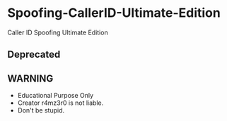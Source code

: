 # Spoofing-CallerID-Ultimate-Edition
Caller ID Spoofing Ultimate Edition 
## Deprecated 
## WARNING 
- Educational Purpose Only 
- Creator r4mz3r0 is not liable. 
- Don't be stupid. 
